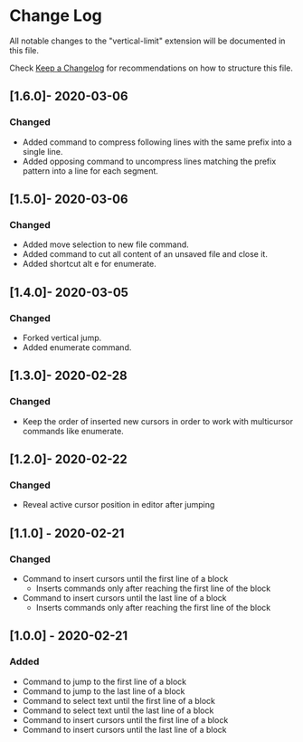 # Change Log

All notable changes to the "vertical-limit" extension will be documented in this file.

Check [Keep a Changelog](http://keepachangelog.com/) for recommendations on how to structure this file.

## [1.6.0]- 2020-03-06

### Changed

- Added command to compress following lines with the same prefix into a single line.
- Added opposing command to uncompress lines matching the prefix pattern into a line for each segment.

## [1.5.0]- 2020-03-06

### Changed

- Added move selection to new file command.
- Added command to cut all content of an unsaved file and close it.
- Added shortcut alt e for enumerate.

## [1.4.0]- 2020-03-05

### Changed

- Forked vertical jump.
- Added enumerate command.

## [1.3.0]- 2020-02-28

### Changed

- Keep the order of inserted new cursors in order to work with multicursor commands like enumerate.

## [1.2.0]- 2020-02-22

### Changed

- Reveal active cursor position in editor after jumping

## [1.1.0] - 2020-02-21

### Changed

- Command to insert cursors until the first line of a block
  - Inserts commands only after reaching the first line of the block
- Command to insert cursors until the last line of a block
  - Inserts commands only after reaching the first line of the block

## [1.0.0] - 2020-02-21

### Added

- Command to jump to the first line of a block
- Command to jump to the last line of a block
- Command to select text until the first line of a block
- Command to select text until the last line of a block
- Command to insert cursors until the first line of a block
- Command to insert cursors until the last line of a block
